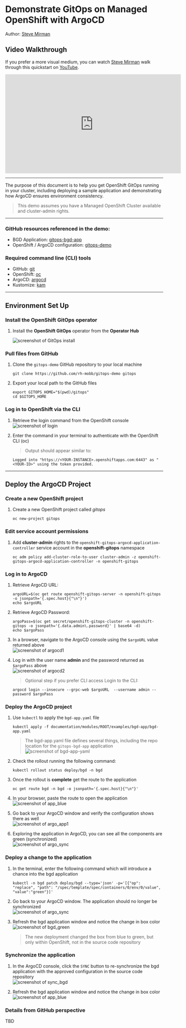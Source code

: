 # Demonstrate GitOps on Managed OpenShift with ArgoCD

Author: [Steve Mirman](https://twitter.com/stevemirman)

## Video Walkthrough

If you prefer a more visual medium, you can watch [Steve Mirman](https://twitter.com/stevemirman) walk through this quickstart on [YouTube](https://www.youtube.com/watch?v=Gi18iemF1yI).

<iframe width="560" height="315" src="https://www.youtube.com/embed/Gi18iemF1yI" title="YouTube video player" frameborder="0" allow="accelerometer; autoplay; clipboard-write; encrypted-media; gyroscope; picture-in-picture" allowfullscreen></iframe>

<hr>

The purpose of this document is to help you get  OpenShift GitOps running in your cluster, including deploying a sample application and demonstrating how ArgoCD ensures environment consistency.

>This demo assumes you have a Managed OpenShift Cluster available and cluster-admin rights.
<hr>

### GitHub resources referenced in the demo:

- BGD Application: [gitops-bgd-app](https://github.com/rh-mobb/gitops-bgd-app) <br>
- OpenShift / ArgoCD configuration:  [gitops-demo](https://github.com/rh-mobb/gitops-demo)

### Required command line (CLI) tools

- GitHub: [git](https://git-scm.com/download/)
- OpenShift: [oc](https://docs.openshift.com/container-platform/4.2/cli_reference/openshift_cli/getting-started-cli.html#cli-installing-cli_cli-developer-commands)
- ArgoCD: [argocd](https://argoproj.github.io/argo-cd/cli_installation/)
- Kustomize: [kam](https://kubectl.docs.kubernetes.io/installation/kustomize/)

<hr>

## Environment Set Up

### Install the OpenShift GitOps operator

1. Install the **OpenShift GitOps** operator from the **Operator Hub**
    
    ![screenshot of GitOps install](./gitops_operator.png)

### Pull files from GitHub

1. Clone the `gitops-demo` GitHub repository to your local machine
    ```
    git clone https://github.com/rh-mobb/gitops-demo gitops
    ```

2. Export your local path to the GitHub files
    ```
    export GITOPS_HOME="$(pwd)/gitops"
    cd $GITOPS_HOME
    ```

### Log in to OpenShift via the CLI

1. Retrieve the login command from the OpenShift console <br>
    ![screenshot of login](./oc_login.png)

2. Enter the command in your terminal to authenticate with the OpenShift CLI (oc)
    >Output should appear similar to:
    ```
    Logged into "https://<YOUR-INSTANCE>.openshiftapps.com:6443" as "<YOUR-ID>" using the token provided.
    ```
<hr>

## Deploy the ArgoCD Project

### Create a new OpenShift project

1. Create a new OpenShift project called *gitops*   
    ```
    oc new-project gitops
    ```

### Edit service account permissions

1. Add **cluster-admin** rights to the `openshift-gitops-argocd-application-controller` service account in the **openshift-gitops** namespace
    ```
    oc adm policy add-cluster-role-to-user cluster-admin -z openshift-gitops-argocd-application-controller -n openshift-gitops
    ```

### Log in to ArgoCD

1. Retrieve ArgoCD URL:
    ```
    argoURL=$(oc get route openshift-gitops-server -n openshift-gitops -o jsonpath='{.spec.host}{"\n"}')
    echo $argoURL
    ```

2. Retrieve ArgoCD Password:
    ```
    argoPass=$(oc get secret/openshift-gitops-cluster -n openshift-gitops -o jsonpath='{.data.admin\.password}' | base64 -d)
    echo $argoPass
    ```

3. In a browser, navigate to the ArgoCD console using the `$argoURL` value returned above <br>
    ![screenshot of argocd1](./argo1.png)

4. Log in with the user name **admin** and the password returned as `$argoPass` above <br>
    ![screenshot of argocd2](./argo2.png)

    >Optional step if you prefer CLI access
Login to the CLI:
    ```
    argocd login --insecure --grpc-web $argoURL  --username admin --password $argoPass
    ```

### Deploy the ArgoCD project

1. Use `kubectl` to apply the `bgd-app.yaml` file
    ```
    kubectl apply -f documentation/modules/ROOT/examples/bgd-app/bgd-app.yaml
    ```
    >The bgd-app.yaml file defines several things, including the repo location for the `gitops-bgd-app` application<br>
    ![screenshot of bgd-app-yaml](./bgd-app-yaml.png)

2. Check the rollout running the following command:
    ```
    kubectl rollout status deploy/bgd -n bgd
    ```

3. Once the rollout is **complete** get the route to the application
    ```
    oc get route bgd -n bgd -o jsonpath='{.spec.host}{"\n"}'
    ```

4. In your browser, paste the route to open the application <br>
    ![screenshot of app_blue](./app_blue.png)

5. Go back to your ArgoCD window and verify the configuration shows there as well <br>
    ![screenshot of argo_app1](./argo_app1.png)

6. Exploring the application in ArgoCD, you can see all the components are green (synchronized) <br>
    ![screenshot of argo_sync](./argo_sync.png)

### Deploy a change to the application

1. In the terminal, enter the following command which will introduce a chance into the bgd application
    ```
    kubectl -n bgd patch deploy/bgd --type='json' -p='[{"op": "replace", "path": "/spec/template/spec/containers/0/env/0/value", "value":"green"}]'
    ```

2. Go back to your ArgoCD window.  The application should no longer be synchronized <br>
    ![screenshot of argo_sync](./argo_out_of_sync.png)

3. Refresh the bgd application window and notice the change in box color<br>
    ![screenshot of bgd_green](./bgd_green.png)
    > The new deployment changed the box from blue to green, but only within OpenShift, not in the source code repository

### Synchronize the application

1. In the ArgoCD console, click the `SYNC` button to re-synchronize the bgd application with the approved configuration in the source code repository <br>
    ![screenshot of sync_bgd](./sync_bgd.png)

2. Refresh the bgd application window and notice the change in box color<br>
    ![screenshot of app_blue](./app_blue.png)

### Details from GitHub perspective
TBD





